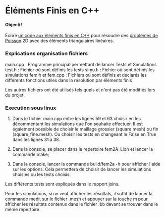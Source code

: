 # Éléments Finis en C++

#### Objectif

Écrire [un code aux éléments finis en C++](course/code.md) pour résoudre des 
[problèmes de Poisson](course/poisson.md) 2D avec des éléments triangulaires
linéaires. 

### Explications organisation fichiers

main.cpp : Programme principal permettant de lancer Tests et Simulations
test.h : Fichier où sont définis les tests
simu.h : Fichier où sont définis les simulations
fem.h et fem.cpp : Fichiers où sont définis et déclarés les différents fonctions utiles dans la résolution par éléments finis

Les autres fichiers ont été utilisés tels quels et n'ont pas été modifiés lors du projet.

### Execution sous linux

1) Dans le fichier main.cpp entre les lignes 59 et 63 choisir en les décommentant les simulations que l'on souhaite effectuer. Il est également possible de choisir le maillage grossier (square.mesh) ou fin (square_fine.mesh).
Ou choisir les tests en changeant le False en True dans les lignes 31 à 38.

2) Dans la console, se placer dans le repertoire fem2A_Lion et lancer la commande make;
3) Dans la console, lancer la commande build/fem2a -h pour afficher l'aide sur les options. Cela permettera de choisir de lancer les simulations choisies ou les tests choisis.

Les différents tests sont expliqués dans le rapport joins.

Pour les simulations, si on veut afficher les résultats, il suffit de lancer la commande medit sur le fichier .mesh et appuyer sur la touche m pour afficher les résultats contenus dans le fichier .bb devant se trouver dans le même répertoire.


